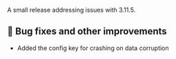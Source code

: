 A small release addressing issues with 3.11.5.

## 🔧 Bug fixes and other improvements
- Added the config key for crashing on data corruption
